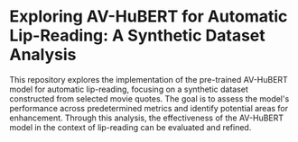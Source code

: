 # Exploring AV-HuBERT for Automatic Lip-Reading: A Synthetic Dataset Analysis

This repository explores the implementation of the pre-trained AV-HuBERT model for automatic lip-reading, focusing on a synthetic dataset constructed from selected movie quotes. The goal is to assess the model's performance across predetermined metrics and identify potential areas for enhancement. Through this analysis, the effectiveness of the AV-HuBERT model in the context of lip-reading can be evaluated and refined.
